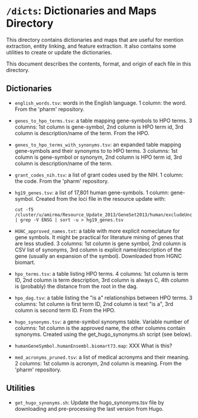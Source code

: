 # `/dicts`: Dictionaries and Maps Directory

This directory contains dictionaries and maps that are useful for mention
extraction, entity linking, and feature extraction. It also contains some
utilities to create or update the dictionaries.

This document describes the contents, format, and origin of each file in this
directory.

## Dictionaries

* `english_words.tsv`: words in the English language. 1 column: the word. From
  the 'pharm' repository.

* `genes_to_hpo_terms.tsv`: a table mapping gene-symbols to HPO terms. 3
  columns: 1st column is gene-symbol, 2nd column is HPO term id, 3rd column is
  description/name of the term. From the HPO.

* `genes_to_hpo_terms_with_synonyms.tsv`: an expanded table mapping gene-symbols
  and their synonyms to to HPO terms. 3 columns: 1st column is gene-symbol or
  synonym, 2nd column is HPO term id, 3rd column is description/name of the term. 

* `grant_codes_nih.tsv`: a list of grant codes used by the NIH. 1 column: the
   code. From the 'pharm' repository.

* `hg19_genes.tsv`: a list of 17,801 human gene-symbols. 1 column: gene-symbol.
  Created from the loci file in the resource update with:

	```
	cut -f5 /cluster/u/amirma/Resource_Update_2013/GeneSet2013/human/excludeUnconventionals/hg19.loci | grep -V ENSG | sort -u > hg19_genes.tsv
	```

* `HGNC_approved_names.txt`: a table with more explicit nomeclature for gene
  symbols. It might be practical for literature mining of genes that are less
  studied. 3 columns: 1st column is gene symbol, 2nd column is CSV list of
  synonyms, 3rd column is explicit name/description of the gene (usually an
  expansion of the symbol). Downloaded from HGNC biomart.

* `hpo_terms.tsv`: a table listing HPO terms. 4 columns: 1st column is term ID,
  2nd column is term description, 3rd column is always C, 4th column is
  (probably) the distance from the root in the dag.

* `hpo_dag.tsv`: a table listing the "is a" relationships between HPO terms. 3
  columns: 1st column is first term ID, 2nd column is text "is a", 3rd column is
  second term ID. From the HPO.

* `hugo_synonyms.tsv`: a gene-symbol synonyms table. Variable number of columns:
  1st column is the approved name, the other columns contain
  synonyms. Created using the get_hugo_synonyms.sh script (see below).

* `humanGeneSymbol.humanEnsembl.biomart73.map`: XXX What is this? 

* `med_acronyms_pruned.tsv`: a list of medical acronyms and their meaning. 2
  columns: 1st column is acronym, 2nd column is meaning. From the 'pharm'
  repository.

## Utilities

* `get_hugo_synonyms.sh`: Update the hugo_synonyms.tsv file by downloading and
  pre-processing the last version from Hugo.

